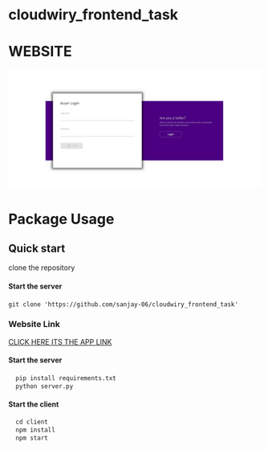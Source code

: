
# cloudwiry_frontend_task

<h1>WEBSITE</h1>

![gitlogo](login.png)

# Package Usage

## Quick start

clone the repository
#### Start the server
    git clone 'https://github.com/sanjay-06/cloudwiry_frontend_task'
      
### Website Link
<a href="https://site-linked.herokuapp.com/" target="new">CLICK HERE ITS THE APP LINK</a>

#### Start the server
      pip install requirements.txt
      python server.py

#### Start the client
      cd client
      npm install
      npm start



